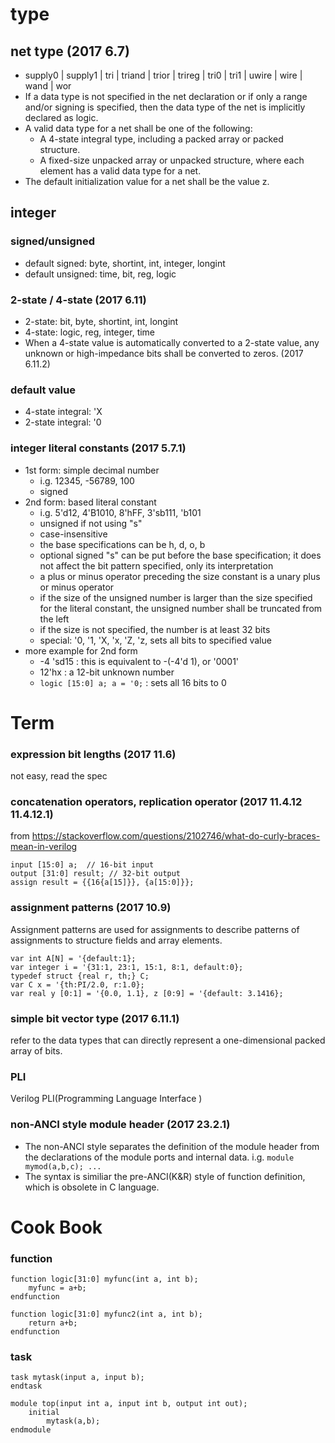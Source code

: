 # type

## net type (2017 6.7)
*  supply0 | supply1 | tri | triand | trior | trireg | tri0 | tri1 | uwire | wire | wand | wor
*  If a data type is not specified in the net declaration or if only a range and/or signing is specified, then the data
type of the net is implicitly declared as logic.
*  A valid data type for a net shall be one of the following:
   *  A 4-state integral type, including a packed array or packed structure.
   *  A fixed-size unpacked array or unpacked structure, where each element has a valid data type for a net.
*  The default initialization value for a net shall be the value z.

## integer

### signed/unsigned
*  default signed: byte, shortint, int, integer, longint
*  default unsigned: time, bit, reg, logic

### 2-state / 4-state (2017 6.11)
*  2-state: bit, byte, shortint, int, longint
*  4-state: logic, reg, integer, time
*  When a 4-state value is automatically converted to a 2-state value, any unknown or high-impedance bits shall be converted to zeros. (2017 6.11.2)

### default value
*  4-state integral: 'X
*  2-state integral: '0

### integer literal constants (2017 5.7.1)
*  1st form: simple decimal number
   *  i.g. 12345, -56789, 100
   *  signed
*  2nd form: based literal constant
   *  i.g. 5'd12, 4'B1010, 8'hFF, 3'sb111, 'b101
   *  unsigned if not using "s"
   *  case-insensitive
   *  the base specifications can be h, d, o, b
   *  optional signed "s" can be put before the base specification; it does not affect the bit pattern specified, only its interpretation
   *  a plus or minus operator preceding the size constant is a unary plus or minus operator
   *  if the size of the unsigned number is larger than the size specified for the literal constant, the unsigned number shall be truncated from the left
   *  if the size is not specified, the number is at least 32 bits
   *  special: '0, '1, 'X, 'x, 'Z, 'z, sets all bits to specified value
*  more example for 2nd form
   *  -4 'sd15 : this is equivalent to -(-4'd 1), or '0001'
   *  12'hx : a 12-bit unknown number
   *  `logic [15:0] a; a = '0;` : sets all 16 bits to 0 

# Term

### expression bit lengths (2017 11.6)

not easy, read the spec

### concatenation operators, replication operator (2017 11.4.12 11.4.12.1)

from <https://stackoverflow.com/questions/2102746/what-do-curly-braces-mean-in-verilog>

    input [15:0] a;  // 16-bit input
    output [31:0] result; // 32-bit output
    assign result = {{16{a[15]}}, {a[15:0]}};

### assignment patterns (2017 10.9)

Assignment patterns are used for assignments to describe patterns of assignments to structure fields and
array elements.

	var int A[N] = '{default:1};
	var integer i = '{31:1, 23:1, 15:1, 8:1, default:0};
	typedef struct {real r, th;} C;
	var C x = '{th:PI/2.0, r:1.0};
	var real y [0:1] = '{0.0, 1.1}, z [0:9] = '{default: 3.1416};

### simple bit vector type (2017 6.11.1)

refer to the data types that can directly represent a one-dimensional packed array of bits.

### PLI

Verilog PLI(Programming Language Interface )

### non-ANCI style module header (2017 23.2.1)
*   The non-ANCI style separates the definition of the module header from the declarations of the
module ports and internal data. i.g. `module mymod(a,b,c); ...`
*   The syntax is similiar the pre-ANCI(K&R) style of function definition, which is obsolete in C language.

# Cook Book

### function

    function logic[31:0] myfunc(int a, int b); 
        myfunc = a+b;
    endfunction

    function logic[31:0] myfunc2(int a, int b); 
        return a+b;
    endfunction
  
### task

    task mytask(input a, input b); 
    endtask

    module top(input int a, input int b, output int out);
        initial 
            mytask(a,b);
    endmodule
